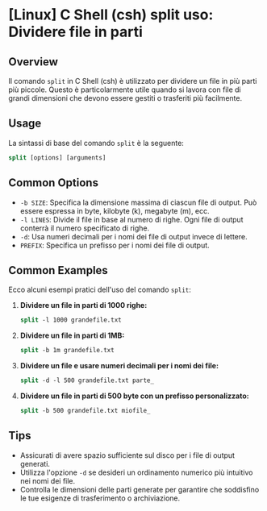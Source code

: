 # [Linux] C Shell (csh) split uso: Dividere file in parti

## Overview
Il comando `split` in C Shell (csh) è utilizzato per dividere un file in più parti più piccole. Questo è particolarmente utile quando si lavora con file di grandi dimensioni che devono essere gestiti o trasferiti più facilmente.

## Usage
La sintassi di base del comando `split` è la seguente:

```csh
split [options] [arguments]
```

## Common Options
- `-b SIZE`: Specifica la dimensione massima di ciascun file di output. Può essere espressa in byte, kilobyte (k), megabyte (m), ecc.
- `-l LINES`: Divide il file in base al numero di righe. Ogni file di output conterrà il numero specificato di righe.
- `-d`: Usa numeri decimali per i nomi dei file di output invece di lettere.
- `PREFIX`: Specifica un prefisso per i nomi dei file di output.

## Common Examples
Ecco alcuni esempi pratici dell'uso del comando `split`:

1. **Dividere un file in parti di 1000 righe:**
   ```csh
   split -l 1000 grandefile.txt
   ```

2. **Dividere un file in parti di 1MB:**
   ```csh
   split -b 1m grandefile.txt
   ```

3. **Dividere un file e usare numeri decimali per i nomi dei file:**
   ```csh
   split -d -l 500 grandefile.txt parte_
   ```

4. **Dividere un file in parti di 500 byte con un prefisso personalizzato:**
   ```csh
   split -b 500 grandefile.txt miofile_
   ```

## Tips
- Assicurati di avere spazio sufficiente sul disco per i file di output generati.
- Utilizza l'opzione `-d` se desideri un ordinamento numerico più intuitivo nei nomi dei file.
- Controlla le dimensioni delle parti generate per garantire che soddisfino le tue esigenze di trasferimento o archiviazione.